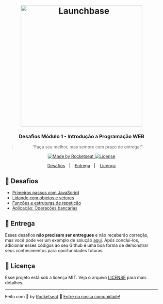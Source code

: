 <h1 align="center">
    <img alt="Launchbase" src="https://storage.googleapis.com/golden-wind/bootcamp-launchbase/logo.png" width="400px" />
</h1>

<h3 align="center">
  Desafios Módulo 1 - Introdução a Programação WEB
</h3>

<blockquote align="center">“Faça seu melhor, mas sempre com prazo de entrega!”</blockquote>

<p align="center">

  <a href="https://rocketseat.com.br">
    <img alt="Made by Rocketseat" src="https://img.shields.io/badge/made%20by-Rocketseat-%23F8952D">
  </a>

  <a href="LICENSE" >
    <img alt="License" src="https://img.shields.io/badge/license-MIT-%23F8952D">
  </a>

</p>

<p align="center">
  <a href="#rocket-desafios">Desafios</a>&nbsp;&nbsp;&nbsp;|&nbsp;&nbsp;&nbsp;
  <a href="#calendar-entrega">Entrega</a>&nbsp;&nbsp;&nbsp;|&nbsp;&nbsp;&nbsp;
  <a href="#memo-licença">Licença</a>
</p>

## :rocket: Desafios

- [Primeiros passos com JavaScript](1.1/1.1.md)
- [Lidando com objetos e vetores]()
- [Funções e estruturas de repetição]()
- [Aplicação: Operações bancárias]()

## :calendar: Entrega

Esses desafios **não precisam ser entregues** e não receberão correção, mas você pode ver um exemplo de solução [aqui](https://github.com/Rocketseat/bootcamp-launchbase-desafios-01/tree/codigos). Após concluí-los, adicionar esses códigos ao seu Github é uma boa forma de demonstrar seus conhecimentos para oportunidades futuras.

## :memo: Licença

Esse projeto está sob a licença MIT. Veja o arquivo [LICENSE](/LICENSE) para mais detalhes.

---

Feito com :purple_heart: by [Rocketseat](https://rocketseat.com.br) :wave: [Entre na nossa comunidade!](https://discordapp.com/invite/gCRAFhc)
